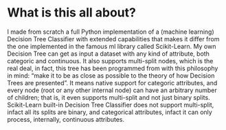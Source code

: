 # What is this all about?
I made from scratch a full Python implementation of a (machine learning) Decision Tree Classifier with extended capabilities that makes it differ 
from the one implemented in the famous ml library called Scikit-Learn. 
My own Decision Tree can get as input a dataset with any kind of attribute, both categoric and continuous. 
It also supports multi-split nodes, which is the real deal, in fact, this tree has been programmed from with this 
philosophy in mind: “make it to be as close as possible to the theory of how Decision Trees are presented”. 
It means native support for categoric attributes, and every node (root or any other internal node) can have an 
arbitrary number of children; that is, it even supports multi-split and not just binary splits. 
Scikit-Learn built-in Decision Tree Classifier does not support multi-split, infact all its splits are binary, and categorical 
attributes, infact it can only process, internally, continuous attributes.
